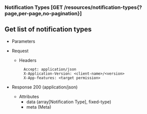 ### Notification Types [GET /resources/notification-types{?page,per-page,no-pagination}]

## **Get list of notification types**

+ Parameters
    <!-- include(../pagination_parameters.md) -->

+ Request
    + Headers
    
            Accept: application/json
            X-Application-Version: <client-name>/<version>
            X-App-features: <target permission>

+ Response 200 (application/json)
    + Attributes
        + data (array[Notification Type], fixed-type)
        + meta (Meta)

<!-- include(../error_responses.md) -->
